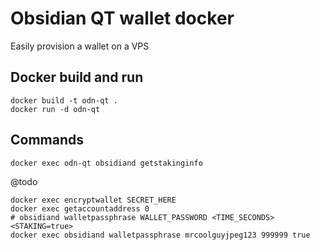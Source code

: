 # Obsidian QT wallet docker

Easily provision a wallet on a VPS

## Docker build and run
```
docker build -t odn-qt .
docker run -d odn-qt
```

## Commands
```
docker exec odn-qt obsidiand getstakinginfo
```


@todo
```
docker exec encryptwallet SECRET_HERE
docker exec getaccountaddress 0
# obsidiand walletpassphrase WALLET_PASSWORD <TIME_SECONDS> <STAKING=true>
docker exec obsidiand walletpassphrase mrcoolguyjpeg123 999999 true
```
